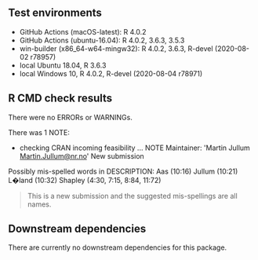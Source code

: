 ## Test environments

* GitHub Actions (macOS-latest): R 4.0.2
* GitHub Actions (ubuntu-16.04): R 4.0.2, 3.6.3, 3.5.3
* win-builder (x86_64-w64-mingw32): R 4.0.2, 3.6.3, R-devel (2020-08-02 r78957)
* local Ubuntu 18.04, R 3.6.3
* local Windows 10, R 4.0.2, R-devel (2020-08-04 r78971)

## R CMD check results

There were no ERRORs or WARNINGs.

There was 1 NOTE:
* checking CRAN incoming feasibility ... NOTE
Maintainer: 'Martin Jullum <Martin.Jullum@nr.no>'
New submission

Possibly mis-spelled words in DESCRIPTION:
  Aas (10:16)
  Jullum (10:21)
  L�land (10:32)
  Shapley (4:30, 7:15, 8:84, 11:72)

> This is a new submission and the suggested mis-spellings are all names. 

## Downstream dependencies
There are currently no downstream dependencies for this package.
